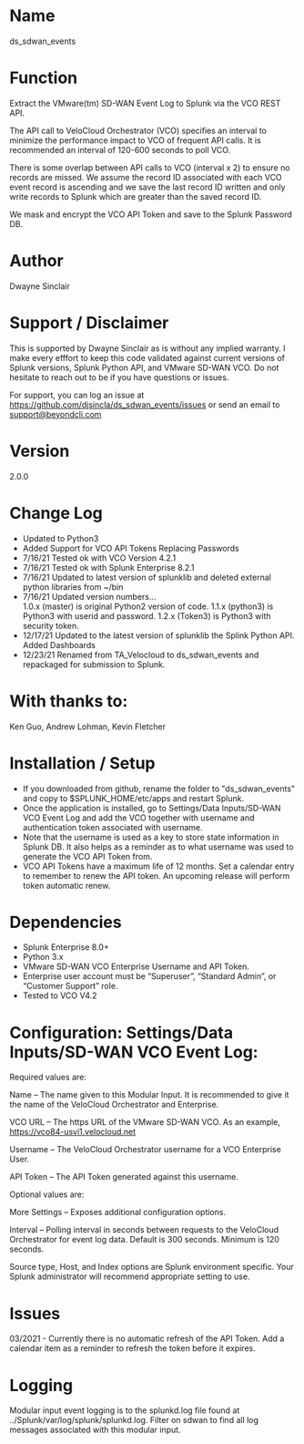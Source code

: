 # Name
ds_sdwan_events

# Function

Extract the VMware(tm) SD-WAN Event Log to Splunk via the VCO REST API. 

The API call to VeloCloud Orchestrator (VCO) specifies an interval to minimize the performance impact to VCO of frequent API calls. It is recommended an interval of 120-600 seconds to poll VCO.

There is some overlap between API calls to VCO (interval x 2) to ensure no records are missed. We assume the record ID associated with each VCO event record is ascending and we save the last record ID written and only write records to Splunk which are greater than the saved record ID.

We mask and encrypt the VCO API Token and save to the Splunk Password DB.

# Author
Dwayne Sinclair

# Support / Disclaimer
This is supported by Dwayne Sinclair as is without any implied warranty. I make every efffort to keep this code validated against current versions of Splunk versions, Splunk Python API, and VMware SD-WAN VCO. Do not hesitate to reach out to be if you have questions or issues.

For support, you can log an issue at https://github.com/djsincla/ds_sdwan_events/issues or send an email to support@beyondcli.com

# Version
2.0.0

# Change Log
- Updated to Python3
- Added Support for VCO API Tokens Replacing Passwords
- 7/16/21   Tested ok with VCO Version 4.2.1
- 7/16/21   Tested ok with Splunk Enterprise 8.2.1
- 7/16/21   Updated to latest version of splunklib and deleted external python libraries from ~/bin
- 7/16/21   Updated version numbers...  
            1.0.x (master) is original Python2 version of code. 
            1.1.x (python3) is Python3 with userid and password.
            1.2.x (Token3) is Python3 with security token.
- 12/17/21  Updated to the latest version of splunklib the Splink Python API.
            Added Dashboards     
- 12/23/21  Renamed from TA_Velocloud to ds_sdwan_events and repackaged for submission to Splunk. 

# With thanks to:
Ken Guo, Andrew Lohman, Kevin Fletcher

# Installation / Setup
- If you downloaded from github, rename the folder to "ds_sdwan_events" and copy to $SPLUNK_HOME/etc/apps and restart Splunk.
- Once the application is installed, go to Settings/Data Inputs/SD-WAN VCO Event Log and add the VCO together with username and authentication token associated with username. 
- Note that the username is used as a key to store state information in Splunk DB. It also helps as a reminder as to what username was used to generate the VCO API Token from.
- VCO API Tokens have a maximum life of 12 months. Set a calendar entry to remember to renew the API token. An upcoming release will perform token automatic renew.  

# Dependencies
-	Splunk Enterprise 8.0+
-	Python 3.x
-	VMware SD-WAN VCO Enterprise Username and API Token.
-	Enterprise user account must be “Superuser”, “Standard Admin”, or “Customer Support” role.
-   Tested to VCO V4.2

# Configuration: Settings/Data Inputs/SD-WAN VCO Event Log:

Required values are:

Name – The name given to this Modular Input. It is recommended to give it the name of the VeloCloud Orchestrator and Enterprise.

VCO URL – The https URL of the VMware SD-WAN VCO. As an example, https://vco84-usvi1.velocloud.net

Username – The VeloCloud Orchestrator username for a VCO Enterprise User.

API Token – The API Token generated against this username.

Optional values are:

More Settings – Exposes additional configuration options. 

Interval – Polling interval in seconds between requests to the VeloCloud Orchestrator for event log data. Default is 300 seconds. Minimum is 120 seconds.

Source type, Host, and Index options are Splunk environment specific. Your Splunk administrator will recommend appropriate setting to use. 

# Issues
03/2021 - Currently there is no automatic refresh of the API Token. Add a calendar item as a reminder to refresh the token before it expires.

# Logging
Modular input event logging is to the splunkd.log file found at ../Splunk/var/log/splunk/splunkd.log. Filter on sdwan to find all log messages associated with this modular input.
